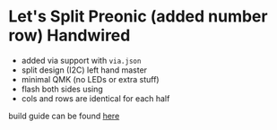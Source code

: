 # Let's Split Preonic (added number row) Handwired

- added via support with ``via.json``
- split design (I2C) left hand master
- minimal QMK (no LEDs or extra stuff)
- flash both sides using
- cols and rows are identical for each half

build guide can be found [here](<++>)

